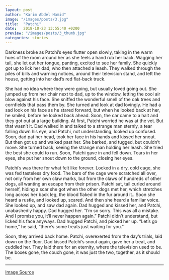 ```yaml
---
layout: post
author: "Karim Abdel Hamid"
image: "/images/posts/3.jpg"
title:  "Patchi"
date:   2018-10-23 13:55:40 +0200
preview: "/images/posts/3_thumb.jpg"
categories: stories
---
```


Darkness broke as Patchi’s eyes flutter open slowly, taking in the warm hues of the room around her as she feels a hand rub her back. Wagging her tail, she let out her tongue, panting, excited to see her family. She quickly got up to lick her dad, who then attached a leash. They walked through the piles of bills and warning notices, around their television stand, and left the house, getting into her dad’s red flat-back truck. 

She had no idea where they were going, but usually loved going out. She jumped up from her chair next to dad, up to the window, letting the cool air blow against his face. She sniffed the wonderful smell of the oak trees and cornfields that pass them by. She turned and look at dad lovingly. He had a sad look on his face as he stared forward, but when he looked back at her, he smiled, before he looked back ahead. Soon, the car came to a halt and they got out at a large building. At first, Patchi worried he was at the vet. But that wasn’t it. Dad walked in and talked to a strange man sternly, a tear falling down his eye, and Patchi, not understanding, looked up confused. Soon, dad pat her head, took her face in his hands and kissed her snout. But then got up and walked past her. She barked, and tugged, but couldn’t move. She turned back, seeing the strange man holding her leash. She tried the best she could to run. Soon, Patchi gave in and fell down. Tears in her eyes, she put her snout down to the ground, closing her eyes.

Patchi’s was there for what felt like forever. Locked in a dry, cold cage, she was fed tasteless dry food. The bars of the cage were scratched all over, not only from her own claw marks, but from the claws of hundreds of other dogs, all wanting an escape from their prison. Patchi sat, tail curled around herself, hiding a scar she got when the other dogs met her, which stretches long across her back leg, the blood flaked in the fur around it.. Soon she heard a rustle, and looked up, scared. And then she heard a familiar voice. She looked up, and saw dad again. Dad hugged and kissed her, and Patchi, unabashedly happy. Dad hugged her. “I’m so sorry. This was all a mistake. And I promise you, it’ll never happen again.” Patchi didn’t understand, but licked his face anyways. Dad hugged Patchi, and picked her up. “Let’s go home,” he said, “there’s some treats just waiting for you.” 
    
 Soon, they arrived back home. Patchi, overexerted from the day’s trials, laid down on the floor. Dad kissed Patchi’s snout again, gave her a treat, and cuddled her. They laid there for an eternity, where the television used to be. The boxes gone, the couch gone, it was just the two, together, as it should be.

---

[Image Source](https://www.pexels.com/photo/light-golden-retriever-puppy-close-up-photography-159541/)